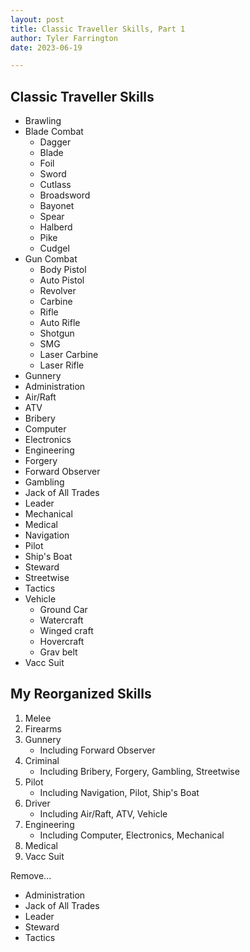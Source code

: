 ```yaml
---
layout: post
title: Classic Traveller Skills, Part 1
author: Tyler Farrington
date: 2023-06-19

---
```


## Classic Traveller Skills

* Brawling
* Blade Combat
    * Dagger
    * Blade
    * Foil
    * Sword
    * Cutlass
    * Broadsword
    * Bayonet
    * Spear
    * Halberd
    * Pike
    * Cudgel
* Gun Combat
    * Body Pistol
    * Auto Pistol
    * Revolver
    * Carbine
    * Rifle
    * Auto Rifle
    * Shotgun
    * SMG
    * Laser Carbine
    * Laser Rifle
* Gunnery
* Administration
* Air/Raft
* ATV
* Bribery
* Computer
* Electronics
* Engineering
* Forgery
* Forward Observer
* Gambling
* Jack of All Trades
* Leader
* Mechanical
* Medical
* Navigation
* Pilot
* Ship's Boat
* Steward
* Streetwise
* Tactics
* Vehicle
    * Ground Car
    * Watercraft
    * Winged craft
    * Hovercraft
    * Grav belt
* Vacc Suit

## My Reorganized Skills

1. Melee
2. Firearms
3. Gunnery
    * Including Forward Observer
4. Criminal
    * Including Bribery, Forgery, Gambling, Streetwise
5. Pilot
    * Including Navigation, Pilot, Ship's Boat
6. Driver
    * Including Air/Raft, ATV, Vehicle
7. Engineering
    * Including Computer, Electronics, Mechanical
8. Medical
9. Vacc Suit

Remove...

* Administration
* Jack of All Trades
* Leader
* Steward
* Tactics
